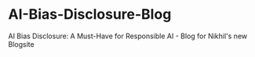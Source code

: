 # AI-Bias-Disclosure-Blog
AI Bias Disclosure: A Must-Have for Responsible AI - Blog for Nikhil's new Blogsite
